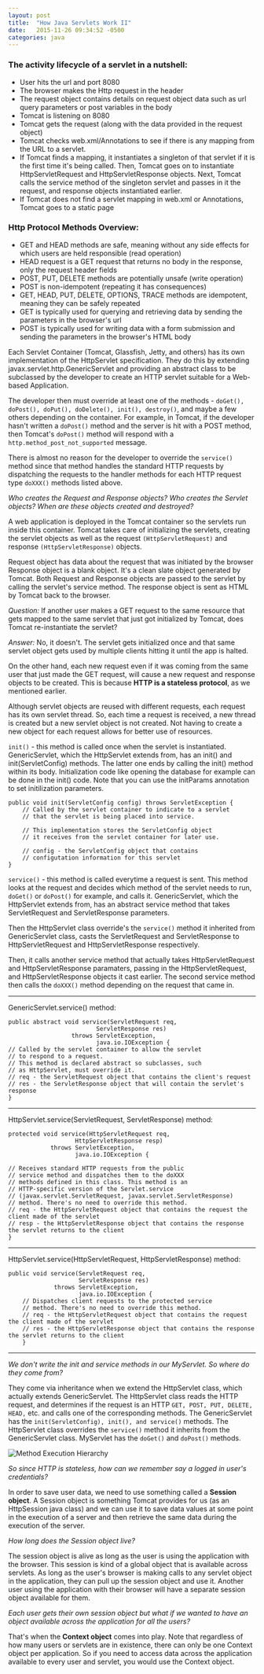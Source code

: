 ```yaml
---
layout: post
title:  "How Java Servlets Work II"
date:   2015-11-26 09:34:52 -0500
categories: java
---
```


### The activity lifecycle of a servlet in a nutshell:

* User hits the url and port 8080
* The browser makes the Http request in the header
* The request object contains details on request object data such as url query parameters or post variables in the body
* Tomcat is listening on 8080
* Tomcat gets the request (along with the data provided in the request object)
* Tomcat checks web.xml/Annotations to see if there is any mapping from the URL to a servlet. 
* If Tomcat finds a mapping, it instantiates a singleton of that servlet if it is the first time it's being called. Then, Tomcat goes on to instantiate HttpServletRequest and HttpServletResponse objects. Next, Tomcat calls the service method of the singleton servlet and passes in it the request, and response objects instantiated earlier.
* If Tomcat does not find a servlet mapping in web.xml or Annotations, Tomcat goes to a static page

### Http Protocol Methods Overview: 

* GET and HEAD methods are safe, meaning without any side effects for which users are held responsible (read operation)
* HEAD request is a GET request that returns no body in the response, only the request header fields
* POST, PUT, DELETE methods are potentially unsafe (write operation)
* POST is non-idempotent (repeating it has consequences)
* GET, HEAD, PUT, DELETE, OPTIONS, TRACE methods are idempotent, meaning they can be safely repeated
* GET is typically used for querying and retrieving data by sending the parameters in the browser's url 
* POST is typically used for writing data with a form submission and sending the parameters in the browser's HTML body

Each Servlet Container (Tomcat, Glassfish, Jetty, and others) has its own implementation of the HttpServlet specification. They do this by extending javax.servlet.http.GenericServlet and providing an abstract class to be subclassed by the developer to create an HTTP servlet suitable for a Web-based Application. 

The developer then must override at least one of the methods - `doGet(), doPost(), doPut(), doDelete(), init(), destroy()`, and maybe a few others depending on the container. For example, in Tomcat, if the developer hasn't written a `doPost()` method and the server is hit with a POST method, then Tomcat's `doPost()` method will respond with a `http.method_post_not_supported` message.  

There is almost no reason for the developer to override the `service()` method since that method handles the standard HTTP requests by dispatching the requests to the handler methods for each HTTP request type `doXXX()` methods listed above.

*Who creates the Request and Response objects? Who creates the Servlet objects? When are these objects created and destroyed?*

A web application is deployed in the Tomcat container so the servlets run inside this container. Tomcat takes care of initializing the servlets, creating the servlet objects as well as the request `(HttpServletRequest)` and response `(HttpServletResponse)` objects.

Request object has data about the request that was initiated by the browser
Response object is a blank object. It's a clean slate object generated by Tomcat.
Both Request and Response objects are passed to the servlet by calling the servlet's service method. The response object is sent as HTML by Tomcat back to the browser.

*Question:* If another user makes a GET request to the same resource that gets mapped to the same servlet that just got initialized by Tomcat, does Tomcat re-instantiate the servlet? 

*Answer:* No, it doesn't. The servlet gets initialized once and that same servlet object gets used by multiple clients hitting it until the app is halted. 

On the other hand, each new request even if it was coming from the same user that just made the GET request, will cause a new request and response objects to be created. This is because **HTTP is a stateless protocol**, as we mentioned earlier.

Although servlet objects are reused with different requests, each request has its own servlet thread. So, each time a request is received, a new thread is created but a new servlet object is not created. Not having to create a new object for each request allows for better use of resources.

`init()` - this method is called once when the servlet is instantiated. GenericServlet, which the HttpServlet extends from, has an init() and init(ServletConfig) methods. The latter one ends by calling the init() method within its body. Initialization code like opening the database for example can be done in the init() code. Note that you can use the initParams annotation to set initilization parameters.

	public void init(ServletConfig config) throws ServletException {
		// Called by the servlet container to indicate to a servlet 
		// that the servlet is being placed into service. 
		
		// This implementation stores the ServletConfig object 
		// it receives from the servlet container for later use. 
		 
		// config - the ServletConfig object that contains 
		// configutation information for this servlet
	}

`service()` - this method is called everytime a request is sent. This method looks at the request and decides which method of the servlet needs to run, `doGet()` or `doPost()` for example, and calls it. GenericServlet, which the HttpServlet extends from, has an abstract service method that takes ServletRequest and ServletResponse parameters. 

Then the HttpServlet class override's the `service()` method it inherited from GenericServlet class, casts the ServletRequest and ServletResponse to HttpServletRequest and HttpServletResponse respectively. 

Then, it calls another service method that actually takes HttpServletRequest and HttpServletResponse paramaters, passing in the HttpServletRequest, and HttpServletResponse objects it cast earlier.  The second service method then calls the `doXXX()` method depending on the request that came in.
___
GenericServlet.service() method:
	
	public abstract void service(ServletRequest req,
                             ServletResponse res)
                      throws ServletException,
                             java.io.IOException {
    // Called by the servlet container to allow the servlet 
	// to respond to a request. 
	// This method is declared abstract so subclasses, such 
	// as HttpServlet, must override it.
	// req - the ServletRequest object that contains the client's request
	// res - the ServletResponse object that will contain the servlet's response
    }

___   
HttpServlet.service(ServletRequest, ServletResponse) method:
	
	protected void service(HttpServletRequest req,
                       HttpServletResponse resp)
                throws ServletException,
                       java.io.IOException {

    // Receives standard HTTP requests from the public 
    // service method and dispatches them to the doXXX 
    // methods defined in this class. This method is an 
    // HTTP-specific version of the Servlet.service
    // (javax.servlet.ServletRequest, javax.servlet.ServletResponse) 
    // method. There's no need to override this method.
    // req - the HttpServletRequest object that contains the request the client made of the servlet
    // resp - the HttpServletResponse object that contains the response the servlet returns to the client
    }

___
HttpServlet.service(HttpServletRequest, HttpServletResponse) method:

	public void service(ServletRequest req,
	                    ServletResponse res)
	             throws ServletException,
	                    java.io.IOException {
	    // Dispatches client requests to the protected service 
	    // method. There's no need to override this method.
	    // req - the HttpServletRequest object that contains the request the client made of the servlet
		// res - the HttpServletResponse object that contains the response the servlet returns to the client
	    }
___

*We don't write the init and service methods in our MyServlet. 
So where do they come from?* 

They come via inheritance when we extend the HttpServlet class, which actually extends GenericServlet. The HttpServlet class reads the HTTP request, and determines if the request is an HTTP `GET, POST, PUT, DELETE, HEAD,` etc. and calls one of the corresponding methods. The GenericServlet has the `init(ServletConfig), init(), and service()` methods. The HttpServlet class overrides the `service()` method it inherits from the GenericServlet class. MyServlet has the `doGet()` and `doPost()` methods.

![Method Execution Hierarchy](http://i.imgur.com/tPytSz1.png?1)

*So since HTTP is stateless, how can we remember say a logged in user's credentials?* 

In order to save user data, we need to use something called a **Session object**. A Session object is something Tomcat provides for us (as an HttpSession java class) and we can use it to save data values at some point in the execution of a server and then retrieve the same data during the execution of the server. 

*How long does the Session object live?* 

The session object is alive as long as the user is using the application with the browser. This session is kind of a global object that is available across servlets. As long as the user's browser is making calls to any servlet object in the application, they can pull up the session object and use it. Another user using the application with their browser will have a separate session object available for them. 

*Each user gets their own session object but what if we wanted to have an object available across the application for all the users?* 

That's when the **Context object** comes into play. Note that regardless of how many users or servlets are in existence, there can only be one Context object per application. So if you need to access data across the application available to every user and servlet, you would use the Context object. 